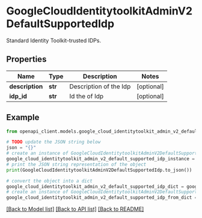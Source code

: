 # GoogleCloudIdentitytoolkitAdminV2DefaultSupportedIdp

Standard Identity Toolkit-trusted IDPs.

## Properties

Name | Type | Description | Notes
------------ | ------------- | ------------- | -------------
**description** | **str** | Description of the Idp | [optional] 
**idp_id** | **str** | Id the of Idp | [optional] 

## Example

```python
from openapi_client.models.google_cloud_identitytoolkit_admin_v2_default_supported_idp import GoogleCloudIdentitytoolkitAdminV2DefaultSupportedIdp

# TODO update the JSON string below
json = "{}"
# create an instance of GoogleCloudIdentitytoolkitAdminV2DefaultSupportedIdp from a JSON string
google_cloud_identitytoolkit_admin_v2_default_supported_idp_instance = GoogleCloudIdentitytoolkitAdminV2DefaultSupportedIdp.from_json(json)
# print the JSON string representation of the object
print(GoogleCloudIdentitytoolkitAdminV2DefaultSupportedIdp.to_json())

# convert the object into a dict
google_cloud_identitytoolkit_admin_v2_default_supported_idp_dict = google_cloud_identitytoolkit_admin_v2_default_supported_idp_instance.to_dict()
# create an instance of GoogleCloudIdentitytoolkitAdminV2DefaultSupportedIdp from a dict
google_cloud_identitytoolkit_admin_v2_default_supported_idp_from_dict = GoogleCloudIdentitytoolkitAdminV2DefaultSupportedIdp.from_dict(google_cloud_identitytoolkit_admin_v2_default_supported_idp_dict)
```
[[Back to Model list]](../README.md#documentation-for-models) [[Back to API list]](../README.md#documentation-for-api-endpoints) [[Back to README]](../README.md)


